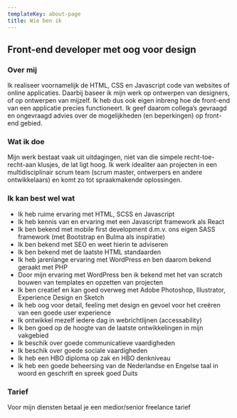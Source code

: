 ```yaml
---
templateKey: about-page
title: Wie ben ik
---
```

## Front-end developer met oog voor design 

### Over mij

Ik realiseer voornamelijk de HTML, CSS en Javascript code van websites of online applicaties. Daarbij baseer ik mijn werk op ontwerpen van designers, of op ontwerpen van mijzelf. Ik heb dus ook eigen inbreng hoe de front-end van een applicatie precies functioneert. Ik geef daarom collega’s gevraagd en ongevraagd advies over de mogelijkheden (en beperkingen) op front-end gebied.

### Wat ik doe

Mijn werk bestaat vaak uit uitdagingen, niet van die simpele recht-toe-recht-aan klusjes, de lat ligt hoog. Ik werk idealiter aan projecten in een multidisciplinair scrum team (scrum master, ontwerpers en andere ontwikkelaars) en komt zo tot spraakmakende oplossingen.

### Ik kan best wel wat

* Ik heb ruime ervaring met HTML, SCSS en Javascript
* Ik heb kennis van en ervaring met een Javascript framework als React
* Ik ben bekend met mobile first development d.m.v. ons eigen SASS framework (met Bootstrap en Bulma als inspiratie)
* Ik ben bekend met SEO en weet hierin te adviseren
* Ik ben bekend met de laatste HTML standaarden
* Ik heb jarenlange ervaring met WordPress en ben daarom bekend geraakt met PHP
* Door mijn ervaring met WordPress ben ik bekend met het van scratch bouwen van templates en opzetten van projecten
* Ik ben creatief en kan goed overweg met Adobe Photoshop, Illustrator, Experience Design en Sketch
* Ik heb oog voor detail, feeling met design en gevoel voor het creëren van een goede user experience
* Ik ontwikkel mezelf iedere dag in webrichtlijnen (accessability)
* Ik ben goed op de hoogte van de laatste ontwikkelingen in mijn vakgebied
* Ik beschik over goede communicatieve vaardigheden
* Ik beschik over goede sociale vaardigheden
* Ik heb een HBO diploma op zak en HBO denkniveau
* Ik heb een goede beheersing van de Nederlandse en Engelse taal in woord en geschrift en spreek goed Duits

### Tarief
Voor mijn diensten betaal je een medior/senior freelance tarief
